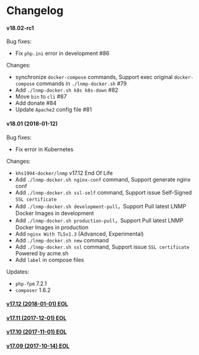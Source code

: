 Changelog
==============

#### v18.02-rc1

Bug fixes:
* Fix `php.ini` error in development #86

Changes:
* synchronize `docker-compose` commands, Support exec original `docker-compose` commands in `./lnmp-docker.sh` #79
* Add `./lnmp-docker.sh k8s k8s-down` #82
* Move `bin` to `cli` #87
* Add donate #84
* Update `Apache2` config file #81

#### v18.01 (2018-01-12)

Bug fixes:
* Fix error in Kubernetes

Changes:
* `khs1994-docker/lnmp` v17.12 End Of Life
* Add `./lnmp-docker.sh nginx-conf` command, Support generate nginx conf
* Add `./lnmp-docker.sh ssl-self` command, Support issue Self-Signed `SSL certificate`
* Add `./lnmp-docker.sh development-pull`，Support Pull latest LNMP Docker Images in development
* Add `./lnmp-docker.sh production-pull`，Support Pull latest LNMP Docker Images in production
* Add `nginx With TLSv1.3` (Advanced, Experimental)
* Add `./lnmp-docker.sh new` command
* Add `./lnmp-docker.sh ssl` command, Support issue `SSL certificate` Powered by acme.sh
* Add `label` in compose files

Updates:
* `php-fpm` 7.2.1
* `composer` 1.6.2

#### [v17.12 (2018-01-01) EOL](https://github.com/khs1994-docker/lnmp/releases/tag/v17.12)

#### [v17.11 (2017-12-01) EOL](https://github.com/khs1994-docker/lnmp/releases/tag/v17.11)

#### [v17.10 (2017-11-01) EOL](https://github.com/khs1994-docker/lnmp/releases/tag/v17.10)

#### [v17.09 (2017-10-14) EOL](https://github.com/khs1994-docker/lnmp/releases/tag/v17.09)
